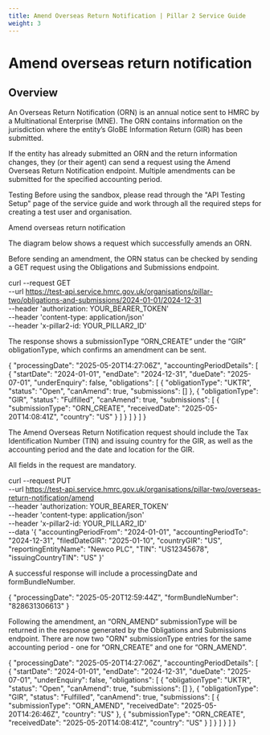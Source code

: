 ```yaml
---
title: Amend Overseas Return Notification | Pillar 2 Service Guide
weight: 3
---
```


# Amend overseas return notification

## Overview

An Overseas Return Notification (ORN) is an annual notice sent to HMRC by a Multinational Enterprise (MNE). The ORN contains information on the jurisdiction where the entity’s GloBE Information Return (GIR) has been submitted. 

If the entity has already submitted an ORN and the return information changes, they (or their agent) can send a request using the Amend Overseas Return Notification endpoint. Multiple amendments can be submitted for the specified accounting period. 

Testing
Before using the sandbox, please read through the "API Testing Setup" page of the service guide and work through all the required steps for creating a test user and organisation.


Amend overseas return notification


The diagram below shows a request which successfully amends an ORN. 





Before sending an amendment, the ORN status can be checked by sending a GET request using the Obligations and Submissions endpoint.


curl --request GET \
  --url https://test-api.service.hmrc.gov.uk/organisations/pillar-two/obligations-and-submissions/2024-01-01/2024-12-31 \
  --header 'authorization: YOUR_BEARER_TOKEN' \
  --header 'content-type: application/json' \
  --header 'x-pillar2-id: YOUR_PILLAR2_ID'


The response shows a submissionType “ORN_CREATE” under the “GIR” obligationType, which confirms an amendment can be sent. 


{
  "processingDate": "2025-05-20T14:27:06Z",
  "accountingPeriodDetails": [
    {
      "startDate": "2024-01-01",
      "endDate": "2024-12-31",
      "dueDate": "2025-07-01",
      "underEnquiry": false,
      "obligations": [
        {
          "obligationType": "UKTR",
          "status": "Open",
          "canAmend": true,
          "submissions": []
        },
        {
          "obligationType": "GIR",
          "status": "Fulfilled",
          "canAmend": true,
          "submissions": [
            {
              "submissionType": "ORN_CREATE",
              "receivedDate": "2025-05-20T14:08:41Z",
              "country": "US"
            }
          ]
        }
      ]
    }
  ]
}

The Amend Overseas Return Notification request should include the Tax Identification Number (TIN) and issuing country for the GIR, as well as the accounting period and the date and location for the GIR. 
 
All fields in the request are mandatory.  


curl --request PUT \
  --url https://test-api.service.hmrc.gov.uk/organisations/pillar-two/overseas-return-notification/amend \
  --header 'authorization: YOUR_BEARER_TOKEN' \
  --header 'content-type: application/json' \
  --header 'x-pillar2-id: YOUR_PILLAR2_ID' \
  --data '{
  "accountingPeriodFrom": "2024-01-01",
  "accountingPeriodTo": "2024-12-31",
  "filedDateGIR": "2025-01-10",
  "countryGIR": "US",
  "reportingEntityName": "Newco PLC",
  "TIN": "US12345678",
  "issuingCountryTIN": "US"
}'






 A successful response will include a processingDate and formBundleNumber. 


{
  "processingDate": "2025-05-20T12:59:44Z",
  "formBundleNumber": "828631306613"
}


Following the amendment, an “ORN_AMEND” submissionType will be returned in the response generated by the Obligations and Submissions endpoint. There are now two "ORN" submissionType entries for the same accounting period - one for “ORN_CREATE” and one for “ORN_AMEND”.


{
  "processingDate": "2025-05-20T14:27:06Z",
  "accountingPeriodDetails": [
    {
      "startDate": "2024-01-01",
      "endDate": "2024-12-31",
      "dueDate": "2025-07-01",
      "underEnquiry": false,
      "obligations": [
        {
          "obligationType": "UKTR",
          "status": "Open",
          "canAmend": true,
          "submissions": []
        },
        {
          "obligationType": "GIR",
          "status": "Fulfilled",
          "canAmend": true,
          "submissions": [
            {
              "submissionType": "ORN_AMEND",
              "receivedDate": "2025-05-20T14:26:46Z",
              "country": "US"
            },
            {
              "submissionType": "ORN_CREATE",
              "receivedDate": "2025-05-20T14:08:41Z",
              "country": "US"
            }
          ]
        }
      ]
    }
  ]
}




